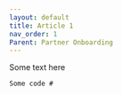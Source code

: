 ```yaml
---
layout: default
title: Article 1
nav_order: 1
Parent: Partner Onboarding
---
```


Some text here

```
Some code #
```
